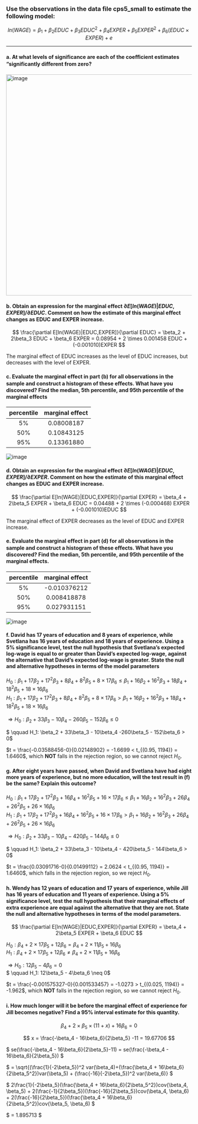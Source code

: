 ### Use the observations in the data file cps5_small to estimate the following model:
$$
ln(WAGE) = \beta_1 +\beta_2EDUC +\beta_3EDUC^2 +\beta_4EXPER +\beta_5EXPER^2 +\beta_6(EDUC \times EXPER)+e
$$

---

#### a. At what levels of significance are each of the coeﬃcient estimates “significantly diﬀerent from zero?

<img width="600" alt="image" src="https://github.com/user-attachments/assets/088a12c8-a4e1-4c31-9835-e655b5747526" />

#### b. Obtain an expression for the marginal effect $\partial E[ln(WAGE)|EDUC, EXPER]/ \partial EDUC.$ Comment on how the estimate of this marginal eﬀect changes as EDUC and EXPER increase.

$$
\frac{\partial E[ln(WAGE)|EDUC,EXPER]}{\partial EDUC} = \beta_2 + 2\beta_3 EDUC + \beta_6 EXPER = 0.08954 + 2 \times 0.001458 EDUC + (-0.001010)EXPER
$$

The marginal effect of EDUC increases as the level of EDUC increases, but decreases with the level of EXPER.

#### c. Evaluate the marginal eﬀect in part (b) for all observations in the sample and construct a histogram of these eﬀects. What have you discovered? Find the median, 5th percentile, and 95th percentile of the marginal eﬀects

| percentile | marginal eﬀect |
|:----------:|:--------------:|
|     5%     |   0.08008187   |
|    50%     |   0.10843125   | 
|    95%     |   0.13361880   |

![image](https://github.com/user-attachments/assets/59a45954-01b3-4689-aedf-0e19aca10c76)

#### d. Obtain an expression for the marginal effect $\partial E[ln(WAGE)|EDUC, EXPER]/ \partial EXPER.$ Comment on how the estimate of this marginal eﬀect changes as EDUC and EXPER increase.

$$
\frac{\partial E[ln(WAGE)|EDUC,EXPER]}{\partial EXPER} = \beta_4 + 2\beta_5 EXPER + \beta_6 EDUC = 0.04488 + 2 \times (-0.000468) EXPER + (-0.001010)EDUC
$$

The marginal effect of EXPER decreases as the level of EDUC and EXPER increase.

#### e. Evaluate the marginal eﬀect in part (d) for all observations in the sample and construct a histogram of these eﬀects. What have you discovered? Find the median, 5th percentile, and 95th percentile of the marginal eﬀects.

| percentile | marginal eﬀect |
|:----------:|:--------------:|
|     5%     |  -0.010376212  |
|    50%     |  0.008418878   | 
|    95%     |  0.027931151   |

 ![image](https://github.com/user-attachments/assets/e1476a3a-55a8-45bd-b8dc-a4c01922deb8)

#### f. David has 17 years of education and 8 years of experience, while Svetlana has 16 years of education and 18 years of experience. Using a 5% significance level, test the null hypothesis that Svetlana’s expected log-wage is equal to or greater than David’s expected log-wage, against the alternative that David’s expected log-wage is greater. State the null and alternative hypotheses in terms of the model parameters

$H_0: \beta_1 + 17\beta_2 + 17^2\beta_3 + 8\beta_4 + 8^2\beta_5 + 8\times 17 \beta_6 \leq \beta_1 + 16\beta_2 + 16^2\beta_3 + 18\beta_4 + 18^2\beta_5 + 18\times 16 \beta_6$        
$H_1: \beta_1 + 17\beta_2 + 17^2\beta_3 + 8\beta_4 + 8^2\beta_5 + 8\times 17 \beta_6 > \beta_1 + 16\beta_2 + 16^2\beta_3 + 18\beta_4 + 18^2\beta_5 + 18\times 16 \beta_6$      

$\Rightarrow H_0: \beta_2 + 33\beta_3 - 10\beta_4 -260\beta_5 - 152\beta_6 \leq 0$     

$ \qquad H_1: \beta_2 + 33\beta_3 - 10\beta_4 -260\beta_5 - 152\beta_6 > 0$

$t = \frac{-0.03588456-0}{0.02148902}  = -1.6699 < t_{(0.95, 1194)} = 1.6460$, which **NOT** falls in the rejection region, so we cannot reject $H_0$. 

#### g. After eight years have passed, when David and Svetlana have had eight more years of experience, but no more education, will the test result in (f) be the same? Explain this outcome?

$H_0: \beta_1 + 17\beta_2 + 17^2\beta_3 + 16\beta_4 + 16^2\beta_5 + 16\times 17 \beta_6 \leq \beta_1 + 16\beta_2 + 16^2\beta_3 + 26\beta_4 + 26^2\beta_5 + 26\times 16 \beta_6$        
$H_1: \beta_1 + 17\beta_2 + 17^2\beta_3 + 16\beta_4 + 16^2\beta_5 + 16\times 17 \beta_6 > \beta_1 + 16\beta_2 + 16^2\beta_3 + 26\beta_4 + 26^2\beta_5 + 26\times 16 \beta_6$      

$\Rightarrow H_0: \beta_2 + 33\beta_3 - 10\beta_4 -420\beta_5 - 144\beta_6 \leq 0$      

$ \qquad H_1: \beta_2 + 33\beta_3 - 10\beta_4 - 420\beta_5 - 144\beta_6 > 0$

$t = \frac{0.03091716-0}{0.01499112}  = 2.0624 < t_{(0.95, 1194)} = 1.6460$, which falls in the rejection region, so we reject $H_0$. 

#### h. Wendy has 12 years of education and 17 years of experience, while Jill has 16 years of education and 11 years of experience. Using a 5% significance level, test the null hypothesis that their marginal eﬀects of extra experience are equal against the alternative that they are not. State the null and alternative hypotheses in terms of the model parameters.

$$
\frac{\partial E[ln(WAGE)|EDUC,EXPER]}{\partial EXPER} = \beta_4 + 2\beta_5 EXPER + \beta_6 EDUC 
$$

$H_0: \beta_4 + 2 \times 17\beta_5 + 12 \beta_6 = \beta_4 + 2 \times 11\beta_5 + 16 \beta_6$        
$H_1: \beta_4 + 2 \times 17\beta_5 + 12 \beta_6 \neq \beta_4 + 2 \times 11\beta_5 + 16 \beta_6$      

$\Rightarrow H_0: 12\beta_5 - 4\beta_6 = 0$      
$ \qquad H_1: 12\beta_5 - 4\beta_6 \neq 0$

$t = \frac{-0.001575327-0}{0.001533457}  = -1.0273 > t_{(0.025, 1194)} = -1.962$, which **NOT** falls in the rejection region, so we cannot reject $H_0$.

#### i. How much longer will it be before the marginal eﬀect of experience for Jill becomes negative? Find a 95% interval estimate for this quantity.

$$
\beta_4 + 2 \times \beta_5 \times (11+x) + 16 \beta_6 = 0
$$

$$
x = \frac{-\beta_4 - 16\beta_6}{2\beta_5} -11 = 19.67706
$$

$
se(\frac{-\beta_4 - 16\beta_6}{2\beta_5}-11) = se(\frac{-\beta_4 - 16\beta_6}{2\beta_5}) 
$

$
= \sqrt{(\frac{1}{-2\beta_5})^2 var(\beta_4)+(\frac{\beta_4 + 16\beta_6}{2\beta_5^2})var(\beta_5) + (\frac{-16}{-2\beta_5})^2 var(\beta_6)}
$

$
2\frac{1}{-2\beta_5}(\frac{\beta_4 + 16\beta_6}{2\beta_5^2})cov(\beta_4, \beta_5) + 2(\frac{-1}{2\beta_5})(\frac{-16}{2\beta_5})cov(\beta_4, \beta_6) + 2(\frac{-16}{2\beta_5})(\frac{\beta_4 + 16\beta_6}{2\beta_5^2})cov(\beta_5, \beta_6)
$

$
= 1.895713
$
